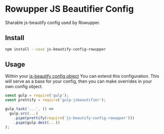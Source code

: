 # Rowupper JS Beautifier Config

Sharable js-beautify config used by Rowupper.

## Install

```sh
npm install --save js-beautify-config-rowupper
```

## Usage

Within your [js-beautify config object](https://github.com/beautify-web/js-beautify#loading-settings-from-environment-or-jsbeautifyrc-javascript-only) You can extend this configuration. This will serve as a base for your config, then you can make overrides in your own config object.

```js
const gulp = require('gulp');
const prettify = require('gulp-jsbeautifier');

gulp.task('...', () =>
  gulp.src(...)
    .pipe(prettify(require('js-beautify-config-rowupper')))
    .pipe(gulp.dest(...))
);
```
